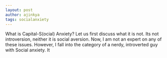 ```yaml
---
layout: post
author: ajinkya
tags: socialanxiety
---
```


What is Capital-S(ocial) Anxiety? Let us first discuss what it is not. Its not introversion, neither it is social aversion. Now, I am not an expert on any of these issues. However, I fall into the category of a nerdy, introverted guy with Social anxiety. It
